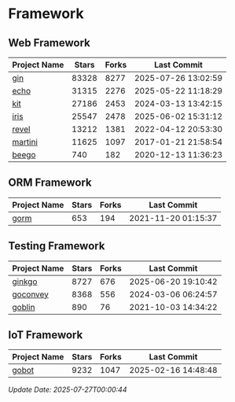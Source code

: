 # Framework

## Web Framework
| Project Name | Stars | Forks | Last Commit |
| ------------ | ----- | ----- | ----------- |
| [gin](https://github.com/gin-gonic/gin) | 83328 | 8277 | 2025-07-26 13:02:59 |
| [echo](https://github.com/labstack/echo) | 31315 | 2276 | 2025-05-22 11:18:29 |
| [kit](https://github.com/go-kit/kit) | 27186 | 2453 | 2024-03-13 13:42:15 |
| [iris](https://github.com/kataras/iris) | 25547 | 2478 | 2025-06-02 15:31:12 |
| [revel](https://github.com/revel/revel) | 13212 | 1381 | 2022-04-12 20:53:30 |
| [martini](https://github.com/go-martini/martini) | 11625 | 1097 | 2017-01-21 21:58:54 |
| [beego](https://github.com/astaxie/beego) | 740 | 182 | 2020-12-13 11:36:23 |

## ORM Framework
| Project Name | Stars | Forks | Last Commit |
| ------------ | ----- | ----- | ----------- |
| [gorm](https://github.com/jinzhu/gorm) | 653 | 194 | 2021-11-20 01:15:37 |

## Testing Framework
| Project Name | Stars | Forks | Last Commit |
| ------------ | ----- | ----- | ----------- |
| [ginkgo](https://github.com/onsi/ginkgo) | 8727 | 676 | 2025-06-20 19:10:42 |
| [goconvey](https://github.com/smartystreets/goconvey) | 8368 | 556 | 2024-03-06 06:24:57 |
| [goblin](https://github.com/franela/goblin) | 890 | 76 | 2021-10-03 14:34:22 |

## IoT Framework
| Project Name | Stars | Forks | Last Commit |
| ------------ | ----- | ----- | ----------- |
| [gobot](https://github.com/hybridgroup/gobot) | 9232 | 1047 | 2025-02-16 14:48:48 |

*Update Date: 2025-07-27T00:00:44*